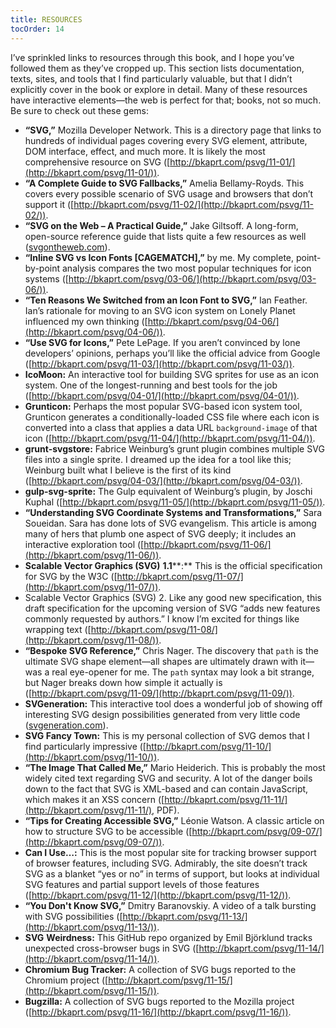 ```yaml
---
title: RESOURCES
tocOrder: 14
---
```

I’ve sprinkled links to resources through this book, and I hope you’ve followed them as they’ve cropped up. This section lists documentation, texts, sites, and tools that I find particularly valuable, but that I didn’t explicitly cover in the book or explore in detail. Many of these resources have interactive elements—the web is perfect for that; books, not so much. Be sure to check out these gems:

* **“SVG,”** Mozilla Developer Network. This is a directory page that links to hundreds of individual pages covering every SVG element, attribute, DOM interface, effect, and much more. It is likely the most comprehensive resource on SVG ([http://bkaprt.com/psvg/11-01/](http://bkaprt.com/psvg/11-01/)).
* **“A Complete Guide to SVG Fallbacks,”** Amelia Bellamy-Royds. This covers every possible scenario of SVG usage and browsers that don’t support it ([http://bkaprt.com/psvg/11-02/](http://bkaprt.com/psvg/11-02/)).
* **“SVG on the Web – A Practical Guide,”** Jake Giltsoff. A long-form, open-source reference guide that lists quite a few resources as well ([svgontheweb.com](https://svgontheweb.com/)).
* **“Inline SVG vs Icon Fonts \[CAGEMATCH\],”** by me. My complete, point-by-point analysis compares the two most popular techniques for icon systems ([http://bkaprt.com/psvg/03-06/](http://bkaprt.com/psvg/03-06/)).
* **“Ten Reasons We Switched from an Icon Font to SVG,”** Ian Feather. Ian’s rationale for moving to an SVG icon system on Lonely Planet influenced my own thinking ([http://bkaprt.com/psvg/04-06/](http://bkaprt.com/psvg/04-06/)).
* **“Use SVG for Icons,”** Pete LePage. If you aren’t convinced by lone developers’ opinions, perhaps you’ll like the official advice from Google ([http://bkaprt.com/psvg/11-03/](http://bkaprt.com/psvg/11-03/)).
* **IcoMoon:** An interactive tool for building SVG sprites for use as an icon system. One of the longest-running and best tools for the job ([http://bkaprt.com/psvg/04-01/](http://bkaprt.com/psvg/04-01/)).
* **Grunticon:** Perhaps the most popular SVG-based icon system tool, Grunticon generates a conditionally-loaded CSS file where each icon is converted into a class that applies a data URL `background-image` of that icon ([http://bkaprt.com/psvg/11-04/](http://bkaprt.com/psvg/11-04/)).
* **grunt-svgstore:** Fabrice Weinburg’s grunt plugin combines multiple SVG files into a single sprite. I dreamed up the idea for a tool like this; Weinburg built what I believe is the first of its kind ([http://bkaprt.com/psvg/04-03/](http://bkaprt.com/psvg/04-03/)).
* **gulp-svg-sprite:** The Gulp equivalent of Weinburg’s plugin, by Joschi Kuphal ([http://bkaprt.com/psvg/11-05/](http://bkaprt.com/psvg/11-05/)).
* **“Understanding SVG Coordinate Systems and Transformations,”** Sara Soueidan. Sara has done lots of SVG evangelism. This article is among many of hers that plumb one aspect of SVG deeply; it includes an interactive exploration tool ([http://bkaprt.com/psvg/11-06/](http://bkaprt.com/psvg/11-06/)).
* **Scalable Vector Graphics (SVG)** **1.1****:** This is the official specification for SVG by the W3C ([http://bkaprt.com/psvg/11-07/](http://bkaprt.com/psvg/11-07/)).
* Scalable Vector Graphics (SVG) 2. Like any good new specification, this draft specification for the upcoming version of SVG “adds new features commonly requested by authors.” I know I’m excited for things like wrapping text ([http://bkaprt.com/psvg/11-08/](http://bkaprt.com/psvg/11-08/)).
* **“Bespoke SVG Reference,”** Chris Nager. The discovery that `path` is the ultimate SVG shape element—all shapes are ultimately drawn with it—was a real eye-opener for me. The `path` syntax may look a bit strange, but Nager breaks down how simple it actually is ([http://bkaprt.com/psvg/11-09/](http://bkaprt.com/psvg/11-09/)).
* **SVGeneration:** This interactive tool does a wonderful job of showing off interesting SVG design possibilities generated from very little code ([svgeneration.com](http://www.svgeneration.com/)).
* **SVG Fancy Town:** This is my personal collection of SVG demos that I find particularly impressive ([http://bkaprt.com/psvg/11-10/](http://bkaprt.com/psvg/11-10/)).
* **“The Image That Called Me,”** Mario Heiderich. This is probably the most widely cited text regarding SVG and security. A lot of the danger boils down to the fact that SVG is XML-based and can contain JavaScript, which makes it an XSS concern ([http://bkaprt.com/psvg/11-11/](http://bkaprt.com/psvg/11-11/), PDF).
* **“Tips for Creating Accessible SVG,”** Léonie Watson. A classic article on how to structure SVG to be accessible ([http://bkaprt.com/psvg/09-07/](http://bkaprt.com/psvg/09-07/)).
* **Can I Use…:** This is the most popular site for tracking browser support of browser features, including SVG. Admirably, the site doesn’t track SVG as a blanket “yes or no” in terms of support, but looks at individual SVG features and partial support levels of those features ([http://bkaprt.com/psvg/11-12/](http://bkaprt.com/psvg/11-12/)).
* **“You Don't Know SVG,”** Dmitry Baranovskiy. A video of a talk bursting with SVG possibilities ([http://bkaprt.com/psvg/11-13/](http://bkaprt.com/psvg/11-13/)).
* **SVG** **Weirdness:** This GitHub repo organized by Emil Björklund tracks unexpected cross-browser bugs in SVG ([http://bkaprt.com/psvg/11-14/](http://bkaprt.com/psvg/11-14/)).
* **Chromium Bug Tracker:** A collection of SVG bugs reported to the Chromium project ([http://bkaprt.com/psvg/11-15/](http://bkaprt.com/psvg/11-15/)).
* **Bugzilla:** A collection of SVG bugs reported to the Mozilla project ([http://bkaprt.com/psvg/11-16/](http://bkaprt.com/psvg/11-16/)).
